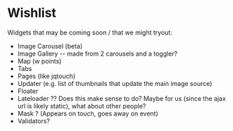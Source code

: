 # Wishlist #
  
Widgets that may be coming soon / that we might tryout:

-  Image Carousel (beta)
-  Image Gallery -- made from 2 carousels and a toggler?
-  Map (w points)
-  Tabs
-  Pages (like jqtouch)
-  Updater (e.g. list of thumbnails that update the main image source)
-  Floater
-  Lateloader ?? Does this make sense to do? Maybe for us (since the ajax url is likely static), what about other people?
-  Mask ? (Appears on touch, goes away on event)
-  Validators? 